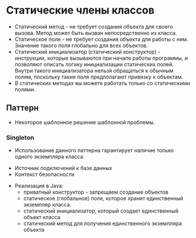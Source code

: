 # Статические члены классов

* Статический метод - не требует создания объекта для своего вызова. Метод может быть вызван непосредственно из класса.
* Статическое поле - не требует создания объекта для работы с ним. Значение такого поля глобально для всех объектов.
* Статический инициализатор (статический конструктор) - инструкции, которые вызываются при начале работы программы,
и позволяют описать логику инициализации статических полей. Внутри такого инициализатора нельзя обращаться к обычным полям,
поскольку такие поля предполагают привязку к объектам.
* В статических методах вы можете работать только со статическими полями.

## Паттерн

* Некоторое шаблонное решение шаблонной проблемы.

### Singleton

* Использование данного паттерна гарантирует наличие только одного экземпляра класса.

- Источник подключений к базе данных
- Контекст безопасности

* Реализация в Java:
    * приватный конструктор - запрещаем создание объектов
    * статическое (глобальное) поле, которое хранит единственный экземпляр класса.
    * статический инициализатор, который создает единственный объект класса
    * статический метод для получения единственного экземпляра объекта